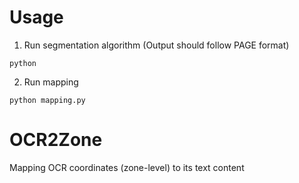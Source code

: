 # Usage
1. Run segmentation algorithm (Output should follow PAGE format)
```
python 
```
2. Run mapping
```
python mapping.py
```

# OCR2Zone
Mapping OCR coordinates (zone-level) to its text content
